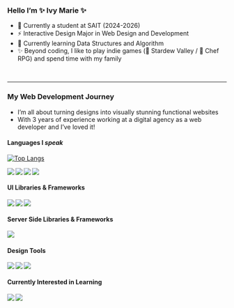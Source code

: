 ### Hello I’m ✨ Ivy Marie ✨

<!--
**marievyyy/marievyyy** is a ✨ _special_ ✨ repository because its `README.md` (this file) appears on your GitHub profile.

Here are some ideas to get you started:

- 🔭 I’m currently working on ...
- 🌱 I’m currently learning ...
- 👯 I’m looking to collaborate on ...
- 🤔 I’m looking for help with ...
- 💬 Ask me about ...
- 📫 How to reach me: ...
- 😄 Pronouns: ...
- ⚡ Fun fact: ...
-->

- 📓 Currently a student at SAIT (2024-2026)
- ⚡ Interactive Design Major in Web Design and Development
- 🌱 Currently learning Data Structures and Algorithm
- ✨ Beyond coding, I like to play indie games (🌻 Stardew Valley / 🍣 Chef RPG) and spend time with my family

<br/>

---

<h3>My Web Development Journey</h3>

- I’m all about turning designs into visually stunning functional websites
- With 3 years of experience working at a digital agency as a web developer and I’ve loved it!

<h4>Languages I <i>speak</i></h4>

[![Top Langs](https://github-readme-stats.vercel.app/api/top-langs/?username=marievyyy&layout=compact)](https://github.com/marievyyy/github-readme-stats)


<p>
  <img align="left" src="https://img.shields.io/badge/JavaScript-1c1c1c?&style=flat-square&logo=JavaScript" />
  <img align="left" src="https://img.shields.io/badge/PHP-1c1c1c?&style=flat-square&logo=PHP" />
  <img align="left" src="https://img.shields.io/badge/LESS-1c1c1c?&style=flat-square&logo=LESS" />
  <img align="left" src="https://img.shields.io/badge/SASS-1c1c1c?&style=flat-square&logo=SASS" />
</p>
  
<br/>

<h4>UI Libraries & Frameworks</h4>
<p>
   <img align="left" src="https://img.shields.io/badge/React-1c1c1c?&style=flat-square&logo=React" />
   <img align="left" src="https://img.shields.io/badge/Redux-1c1c1c?&style=flat-square&logo=Redux" />
   <img align="left" src="https://img.shields.io/badge/Next-1c1c1c?&style=flat-square&logo=Next.js" />
</p>
  
<br/>

<h4>Server Side Libraries & Frameworks</h4>
<p>
  <img align="left" src="https://img.shields.io/badge/MySQL-1c1c1c?&style=flat-square&logo=MySQL" />
</p>

<br/>

<h4>Design Tools </h4>
<p>
   <img align="left" src="https://img.shields.io/badge/Photoshop-1c1c1c?&style=flat-square&logo=adobephotoshop" />
   <img align="left" src="https://img.shields.io/badge/Illustrator-1c1c1c?&style=flat-square&logo=adobeillustrator" />
   <img align="left" src="https://img.shields.io/badge/Figma-1c1c1c?&style=flat-square&logo=figma" />
</p>

<br/>

<h4>Currently Interested in Learning </h4>
<p>
   <img align="left" src="https://img.shields.io/badge/ThreeJS-1c1c1c?&style=flat-square&logo=threedotjs" />
   <img align="left" src="https://img.shields.io/badge/Webflow-1c1c1c?&style=flat-square&logo=webflow" />
</p>

<br/>
<br/>